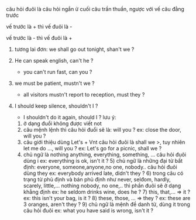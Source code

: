 câu hỏi đuôi là câu hỏi ngắn ử cuối câu trần thuần, ngược với vế câu đằng trước

vế trước là + thì vế đuôi là -

vế trước là - thì vế đuôi là + 


1) tương lai đơn:
we shall go out tonight, shan't we ?

2) He can speak english, can't he ?
   - you can't run fast, can you ?

3) we must be patient, mustn't we ?
   - all visitors mustn't report to reception, must they ?

4) I should keep silence, shouldn't I ?
   - I shouldn't do it again, should I ?
lưu ý:  
	1) ở dạng đuổi không được viết not
	2) câu mệnh lệnh thì câu hỏi đuổi sẽ là: will you ?
        ex: close the door, will you ?
	3) câu giới thiệu dùng Let's + Vnt câu hỏi đuôi là shall we >, tuy nhiên let me do ..., will you ?
        ex: Let's go for a picnic, shall we ?
	4) chủ ngữ là nothing anything, everything, something, ... câu hỏi đuôi dùng i
        ex: everything is ok, isn't it ?
        5) chủ ngữ là những đại từ bất định: everyone, someone,anyone,no one, nobody.. câu hỏi đuôi dùng they
        ex: everybody arrived late, didn't they ?
        6) trong câu có trạng từ phủ định và bán phủ định như never, selđom, hardly, scarely, little,... nothing nobody, no one,.. thì phần đuôi sẽ ở dạng khẳng định
	ex: he seldom drinks wine, does he ?
        7) this, that,... => it ?
	ex: this isn't your bag, is it ?
        8) these, those, ... => they ?
	ex: these are 3 oranges, aren't they ?
        9) chủ ngữ là mệnh đề danh từ, dùng it trong câu hỏi đuôi
        ex: what you have said is wrong, isn't it ?

